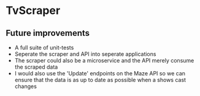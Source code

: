 # TvScraper
## Future improvements
* A full suite of unit-tests
* Seperate the scraper and API into seperate applications
* The scraper could also be a microservice and the API merely consume the scraped data
* I would also use the 'Update' endpoints on the Maze API so we can ensure that the data is as up to date as possible when a shows cast changes
